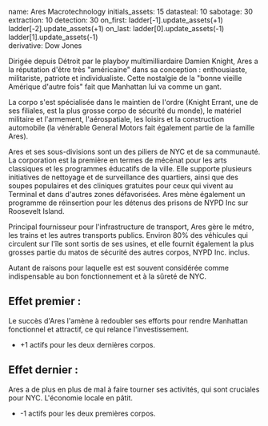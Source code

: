 name: Ares Macrotechnology
initials_assets: 15
datasteal: 10
sabotage: 30
extraction: 10
detection: 30
on_first:
    ladder[-1].update_assets(+1)
    ladder[-2].update_assets(+1)
on_last:
    ladder[0].update_assets(-1)
    ladder[1].update_assets(-1)  
derivative: Dow Jones

Dirigée depuis Détroit par le playboy multimilliardaire Damien Knight, Ares a la réputation d'être très "américaine" dans sa conception : enthousiaste, militariste, patriote et individualiste. Cette nostalgie de la "bonne vieille Amérique d'autre fois" fait que Manhattan lui va comme un gant.

La corpo s'est spécialisée dans le maintien de l'ordre (Knight Errant, une de ses filiales, est la plus grosse corpo de sécurité du monde), le matériel militaire et l'armement, l'aérospatiale, les loisirs et la construction automobile (la vénérable General Motors fait également partie de la famille Ares).

Ares et ses sous-divisions sont un des piliers de NYC et de sa communauté. La corporation est la première en termes de mécénat pour les arts classiques et les programmes éducatifs de la ville. Elle supporte plusieurs initiatives de nettoyage et de surveillance des quartiers, ainsi que des soupes populaires et des cliniques gratuites pour ceux qui vivent au Terminal et dans d'autres zones défavorisées. Ares mène également un programme de réinsertion pour les détenus des prisons de NYPD Inc sur Roosevelt Island.

Principal fournisseur pour l'infrastructure de transport, Ares gère le métro, les trains et les autres transports publics. Environ 80% des véhicules qui circulent sur l'île sont sortis de ses usines, et elle fournit également la plus grosses partie du matos de sécurité des autres corpos, NYPD Inc. inclus.

Autant de raisons pour laquelle est est souvent considérée comme indispensable au bon fonctionnement et à la sûreté de NYC.

## Effet premier :
Le succès d'Ares l'amène à redoubler ses efforts pour rendre Manhattan fonctionnel et attractif, ce qui relance l'investissement.

* +1 actifs pour les deux dernières corpos.

## Effet dernier :
Ares a de plus en plus de mal à faire tourner ses activités, qui sont cruciales pour NYC. L'économie locale en pâtit.

* -1 actifs pour les deux premières corpos.
